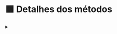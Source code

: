 # 🟪 Detalhes dos métodos



<details>

<summary></summary>

<img src="../../.gitbook/assets/api04.png" alt="" data-size="original">

</details>
